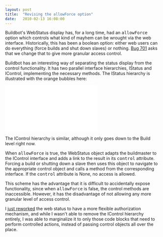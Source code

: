 ```yaml
---
layout: post
title:  "Revising the allowForce option"
date:   2010-02-13 16:08:00
---
```



Buildbot's WebStatus display has, for a long time, had an <tt>allowForce</tt>
 option which controls what kind of mayhem can be wrought via the web
interface.  Historically, this has been a boolean option: either web
users can do everything (force builds and shut down slaves) or nothing.
 [Bug 701](http://buildbot.net/trac/ticket/701) asks that we change that to give more granular access control.

Buildbot
 has an interesting way of separating the status display from the
control functionality.  It has two parallel interface hierarchies,
IStatus and IControl, implementing the necessary methods.  The IStatus
hierarchy is illustrated with the orange bubbles here:

![](/img/status.html)

The IControl hierarchy is similar, although it only goes down to the Build level right now.

When <tt>allowForce</tt> is true, the WebStatus object adapts the buildmaster to the IControl interface and adds a link to the result in its <tt>control</tt>
 attribute.  Forcing a build or shutting down a slave then uses this
object to navigate to the appropriate control object and calls a method
from the corresponding interface.  If the <tt>control</tt> attribute is None, no access is allowed.

This scheme has the advantage that it is difficult to accidentally expose functionality, since when <tt>allowForce</tt>
 is false, the control methods are inaccessible.  However, it has the
disadvantage of not allowing any more granular level of access control.

I [just reworked](http://github.com/djmitche/buildbot/commit/7572c5bdad4a09393b665fff2939e605df58deb1)
 the web status to have a more flexible authorization mechanism, and
while I wasn't able to remove the IControl hierarchy entirely, I was
able to marginalize it to only those code blocks that need to perform
controlled actions, instead of passing control objects all over the
place.

